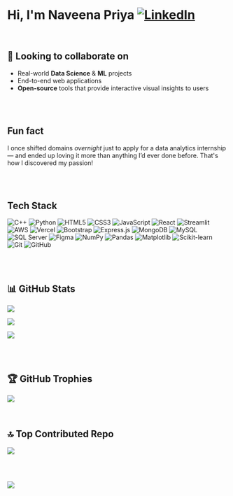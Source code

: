 # Hi, I'm **Naveena Priya** [![LinkedIn](https://img.shields.io/badge/LinkedIn-white?style=flat-square&logo=linkedin&logoColor=black)](https://linkedin.com/in/naveena-priya-n-830784255/)

<br/>

## 🤝 Looking to collaborate on

- Real-world **Data Science** & **ML** projects  
- End-to-end web applications
- **Open-source** tools that provide interactive visual insights to users

<br/>
<br/>

## Fun fact

I once shifted domains *overnight* just to apply for a data analytics internship — and ended up loving it more than anything I’d ever done before. That's how I discovered my passion!

<br/>
<br/>


## Tech Stack

![C++](https://img.shields.io/badge/C++-white?style=flat-square&logo=c%2B%2B&logoColor=black)
![Python](https://img.shields.io/badge/Python-white?style=flat-square&logo=python&logoColor=black)
![HTML5](https://img.shields.io/badge/HTML5-white?style=flat-square&logo=html5&logoColor=black)
![CSS3](https://img.shields.io/badge/CSS3-white?style=flat-square&logo=css3&logoColor=black)
![JavaScript](https://img.shields.io/badge/JavaScript-white?style=flat-square&logo=javascript&logoColor=black)
![React](https://img.shields.io/badge/React-white?style=flat-square&logo=react&logoColor=black)
![Streamlit](https://img.shields.io/badge/Streamlit-white?style=flat-square&logo=streamlit&logoColor=black)
![AWS](https://img.shields.io/badge/AWS-white?style=flat-square&logo=amazon-aws&logoColor=black)
![Vercel](https://img.shields.io/badge/Vercel-white?style=flat-square&logo=vercel&logoColor=black)
![Bootstrap](https://img.shields.io/badge/Bootstrap-white?style=flat-square&logo=bootstrap&logoColor=black)
![Express.js](https://img.shields.io/badge/Express-white?style=flat-square&logo=express&logoColor=black)
![MongoDB](https://img.shields.io/badge/MongoDB-white?style=flat-square&logo=mongodb&logoColor=black)
![MySQL](https://img.shields.io/badge/MySQL-white?style=flat-square&logo=mysql&logoColor=black)
![SQL Server](https://img.shields.io/badge/SQL%20Server-white?style=flat-square&logo=microsoft-sql-server&logoColor=black)
![Figma](https://img.shields.io/badge/Figma-white?style=flat-square&logo=figma&logoColor=black)
![NumPy](https://img.shields.io/badge/NumPy-white?style=flat-square&logo=numpy&logoColor=black)
![Pandas](https://img.shields.io/badge/Pandas-white?style=flat-square&logo=pandas&logoColor=black)
![Matplotlib](https://img.shields.io/badge/Matplotlib-white?style=flat-square&logo=matplotlib&logoColor=black)
![Scikit-learn](https://img.shields.io/badge/Scikit--learn-white?style=flat-square&logo=scikit-learn&logoColor=black)
![Git](https://img.shields.io/badge/Git-white?style=flat-square&logo=git&logoColor=black)
![GitHub](https://img.shields.io/badge/GitHub-white?style=flat-square&logo=github&logoColor=black)

<br/>
<br/>

## 📊 GitHub Stats

![](https://github-readme-stats.vercel.app/api?username=NaveenapriyaN&theme=graywhite&hide_border=false&include_all_commits=false&count_private=false)

![](https://github-readme-stats.vercel.app/api/top-langs/?username=NaveenapriyaN&theme=graywhite&hide_border=false&include_all_commits=false&count_private=false&layout=compact)

![](https://nirzak-streak-stats.vercel.app/?user=NaveenapriyaN&theme=graywhite&hide_border=false)


<br/>
<br/>


## 🏆 GitHub Trophies

![](https://github-profile-trophy.vercel.app/?username=NaveenapriyaN&theme=radical&no-frame=false&no-bg=true&margin-w=4)

<br/>


## 🔝 Top Contributed Repo

![](https://github-contributor-stats.vercel.app/api?username=NaveenapriyaN&limit=5&theme=graywhite&combine_all_yearly_contributions=true)

<br/>
<br/>

[![](https://visitcount.itsvg.in/api?id=NaveenapriyaN&icon=0&color=9)](https://visitcount.itsvg.in)
